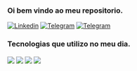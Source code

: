 ### Oi bem vindo ao meu repositorio.



[![Linkedin](https://img.shields.io/badge/LinkedIn-0077B5?style=for-the-badge&logo=linkedin&logoColor=white)](https://www.linkedin.com/in/joao-carlos-silva-bonfim-1a045b206/)
[![Telegram](https://img.shields.io/badge/Instagram-E4405F?style=for-the-badge&logo=instagram&logoColor=white)]()
[![Telegram](https://img.shields.io/badge/Telegram-2CA5E0?style=for-the-badge&logo=telegram&logoColor=white)](https://web.telegram.org/z/)


### Tecnologias que utilizo no meu dia.
<div style=" display: inline_block">
<img align="center" src="https://img.shields.io/badge/Java-ED8B00?style=for-the-badge&logo=java&logoColor=white"/>
<img align="center" src="https://img.shields.io/badge/MySQL-00000F?style=for-the-badge&logo=mysql&logoColor=white"/>
<img align="center" src="https://img.shields.io/badge/Kotlin-0095D5?&style=for-the-badge&logo=kotlin&logoColor=white" />
<img align="center" src="https://img.shields.io/badge/SQLite-07405E?style=for-the-badge&logo=sqlite&logoColor=white" />
  
  
</div><br/>
